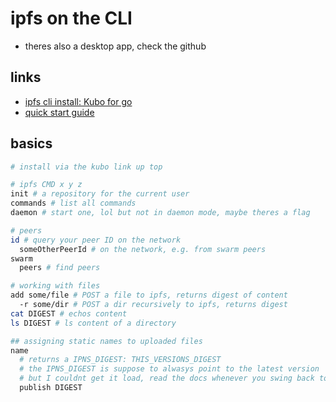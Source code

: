 # ipfs on the CLI

- theres also a desktop app, check the github

## links

- [ipfs cli install: Kubo for go](https://docs.ipfs.tech/install/command-line/#system-requirements)
- [quick start guide](https://docs.ipfs.tech/how-to/command-line-quick-start/#prerequisites)

## basics

```sh
# install via the kubo link up top

# ipfs CMD x y z
init # a repository for the current user
commands # list all commands
daemon # start one, lol but not in daemon mode, maybe theres a flag

# peers
id # query your peer ID on the network
  someOtherPeerId # on the network, e.g. from swarm peers
swarm
  peers # find peers

# working with files
add some/file # POST a file to ipfs, returns digest of content
  -r some/dir # POST a dir recursively to ipfs, returns digest
cat DIGEST # echos content
ls DIGEST # ls content of a directory

## assigning static names to uploaded files
name
  # returns a IPNS_DIGEST: THIS_VERSIONS_DIGEST
  # the IPNS_DIGEST is suppose to alwasys point to the latest version
  # but I couldnt get it load, read the docs whenever you swing back to this
  publish DIGEST

```
